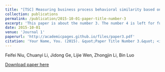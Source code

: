 ```yaml
---
title: "[TSC] Measuring business process behavioral similarity based on token log profile"
collection: publications
permalink: /publication/2015-10-01-paper-title-number-3
excerpt: 'This paper is about the number 3. The number 4 is left for future work.'
date: 2015-10-01
venue: 'Journal 1'
paperurl: 'http://academicpages.github.io/files/paper3.pdf'
citation: 'Your Name, You. (2015). &quot;Paper Title Number 3.&quot; <i>Journal 1</i>. 1(3).'
---
```

Feifei Niu, Chuanyi Li, Jidong Ge, Lijie Wen, Zhongjin Li, Bin Luo

[Download paper here](http://academicpages.github.io/files/paper3.pdf)


